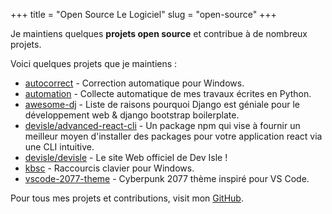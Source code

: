 +++
title = "Open Source Le Logiciel"
slug = "open-source"
+++

Je maintiens quelques **projets open source** et contribue à de nombreux projets.

Voici quelques projets que je maintiens :

- [autocorrect](https://github.com/endormi/autocorrect) - Correction automatique pour Windows.
- [automation](https://github.com/endormi/automation) - Collecte automatique de mes travaux écrites en Python.
- [awesome-dj](https://github.com/endormi/awesome-dj) - Liste de raisons pourquoi Django est géniale pour le développement web & django bootstrap boilerplate.
- [devisle/advanced-react-cli](https://github.com/devisle/advanced-react-cli) - Un package npm qui vise à fournir un meilleur moyen d'installer des packages pour votre application react via une CLI intuitive.
- [devisle/devisle](https://github.com/devisle/devisle) - Le site Web officiel de Dev Isle !
- [kbsc](https://github.com/endormi/kbsc) - Raccourcis clavier pour Windows.
- [vscode-2077-theme](https://github.com/endormi/vscode-2077-theme) - Cyberpunk 2077 thème inspiré pour VS Code.

Pour tous mes projets et contributions, visit mon [GitHub](https://github.com/endormi).
